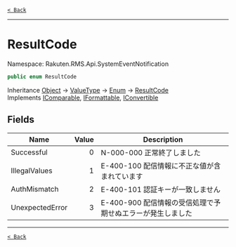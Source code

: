 [`< Back`](./)

---

# ResultCode

Namespace: Rakuten.RMS.Api.SystemEventNotification

```csharp
public enum ResultCode
```

Inheritance [Object](https://docs.microsoft.com/en-us/dotnet/api/system.object) → [ValueType](https://docs.microsoft.com/en-us/dotnet/api/system.valuetype) → [Enum](https://docs.microsoft.com/en-us/dotnet/api/system.enum) → [ResultCode](./rakuten.rms.api.systemeventnotification.resultcode)<br>
Implements [IComparable](https://docs.microsoft.com/en-us/dotnet/api/system.icomparable), [IFormattable](https://docs.microsoft.com/en-us/dotnet/api/system.iformattable), [IConvertible](https://docs.microsoft.com/en-us/dotnet/api/system.iconvertible)

## Fields

| Name | Value | Description |
| --- | --: | --- |
| Successful | 0 | N-000-000 正常終了しました |
| IllegalValues | 1 | E-400-100 配信情報に不正な値が含まれています |
| AuthMismatch | 2 | E-400-101 認証キーが一致しません |
| UnexpectedError | 3 | E-400-900 配信情報の受信処理で予期せぬエラーが発生しました |

---

[`< Back`](./)

